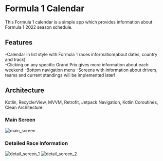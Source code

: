 # Formula 1 Calendar
This Formula 1 calendar is a simple app which provides information about Formula 1 2022 season schedule.

## Features
-Calendar in list style with Formula 1 races information(about dates, country and track)  
-Clicking on any specific Grand Prix gives more information about each weekend
-Bottom navigation menu
-Screens with information about drivers, teams and current standings will be implemented later!

## Architecture
Kotlin, RecyclerView, MVVM, Retrofit, Jetpack Navigation, Kotlin Coroutines, Clean Architecture

### Main Screen
![main_screen](https://user-images.githubusercontent.com/80196043/166299428-7dd325ea-1f3b-4e56-b9b9-d2d4b1f84c0a.png)
### Detailed Race Information
![detail_screen_1](https://user-images.githubusercontent.com/80196043/166299337-0c3bcdc0-3aa9-4871-b8c3-7c152ff60309.png)
![detail_screen_2](https://user-images.githubusercontent.com/80196043/166299394-a1e095d7-e0a6-48b7-b83e-9d9cf41330ab.png)




